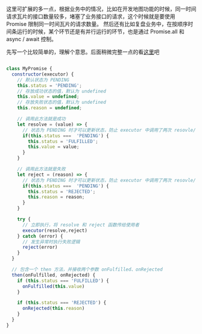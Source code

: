 这里可扩展的多一点，根据业务中的情况，比如在开发地图功能的时候，同一时间请求瓦片的接口数量较多，堵塞了业务接口的请求，这个时候就是要使用 Promise 限制同一时间瓦片的请求数量。
然后还有比如复盘业务中，在按顺序时间条运行的时候，某个环节还是有并行运行的环节，也是通过 Promise.all 和 async / await 控制。

先写一个比较简单的，理解个意思。后面稍微完整一点的看[这里](https://juejin.cn/post/6850037281206566919)吧
```js

class MyPromise {
  constructor(executor) {
    // 默认状态为 PENDING
    this.status = 'PENDING';
    // 存放成功状态的值，默认为 undefined
    this.value = undefined;
    // 存放失败状态的值，默认为 undefined
    this.reason = undefined;

    // 调用此方法就是成功
    let resolve = (value) => {
      // 状态为 PENDING 时才可以更新状态，防止 executor 中调用了两次 resovle/reject 方法
      if(this.status ===  'PENDING') {
        this.status = 'FULFILLED';
        this.value = value;
      }
    } 

    // 调用此方法就是失败
    let reject = (reason) => {
      // 状态为 PENDING 时才可以更新状态，防止 executor 中调用了两次 resovle/reject 方法
      if(this.status ===  'PENDING') {
        this.status = 'REJECTED';
        this.reason = reason;
      }
    }

    try {
      // 立即执行，将 resolve 和 reject 函数传给使用者  
      executor(resolve,reject)
    } catch (error) {
      // 发生异常时执行失败逻辑
      reject(error)
    }
  }

  // 包含一个 then 方法，并接收两个参数 onFulfilled、onRejected
  then(onFulfilled, onRejected) {
    if (this.status === 'FULFILLED') {
      onFulfilled(this.value)
    }

    if (this.status === 'REJECTED') {
      onRejected(this.reason)
    }
  }
}

```
